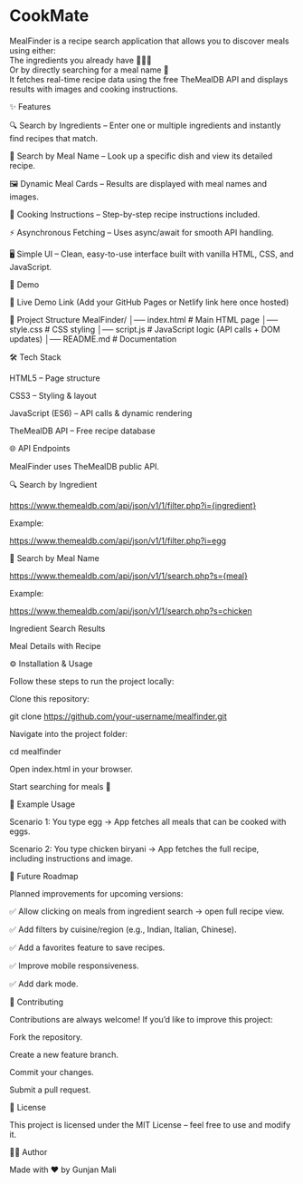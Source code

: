 # CookMate
MealFinder is a recipe search application that allows you to discover meals using either:  
The ingredients you already have 🥕🍅🥚  
Or by directly searching for a meal name 🍛  
It fetches real-time recipe data using the free TheMealDB API  and displays results with images and cooking instructions.

✨ Features

🔍 Search by Ingredients – Enter one or multiple ingredients and instantly find recipes that match.

🍴 Search by Meal Name – Look up a specific dish and view its detailed recipe.

🖼️ Dynamic Meal Cards – Results are displayed with meal names and images.

📖 Cooking Instructions – Step-by-step recipe instructions included.

⚡ Asynchronous Fetching – Uses async/await for smooth API handling.

🖥️ Simple UI – Clean, easy-to-use interface built with vanilla HTML, CSS, and JavaScript.

🚀 Demo

🔗 Live Demo Link
 (Add your GitHub Pages or Netlify link here once hosted)

📂 Project Structure
MealFinder/
│── index.html       # Main HTML page
│── style.css        # CSS styling
│── script.js        # JavaScript logic (API calls + DOM updates)
│── README.md        # Documentation

🛠️ Tech Stack

HTML5 – Page structure

CSS3 – Styling & layout

JavaScript (ES6) – API calls & dynamic rendering

TheMealDB API – Free recipe database

🌐 API Endpoints

MealFinder uses TheMealDB public API.

🔍 Search by Ingredient

https://www.themealdb.com/api/json/v1/1/filter.php?i={ingredient}


Example:

https://www.themealdb.com/api/json/v1/1/filter.php?i=egg


🍴 Search by Meal Name

https://www.themealdb.com/api/json/v1/1/search.php?s={meal}


Example:

https://www.themealdb.com/api/json/v1/1/search.php?s=chicken


Ingredient Search Results

Meal Details with Recipe

⚙️ Installation & Usage

Follow these steps to run the project locally:

Clone this repository:

git clone https://github.com/your-username/mealfinder.git


Navigate into the project folder:

cd mealfinder


Open index.html in your browser.

Start searching for meals 🍛

📖 Example Usage

Scenario 1:
You type egg → App fetches all meals that can be cooked with eggs.

Scenario 2:
You type chicken biryani → App fetches the full recipe, including instructions and image.

🎯 Future Roadmap

Planned improvements for upcoming versions:

✅ Allow clicking on meals from ingredient search → open full recipe view.

✅ Add filters by cuisine/region (e.g., Indian, Italian, Chinese).

✅ Add a favorites feature to save recipes.

✅ Improve mobile responsiveness.

✅ Add dark mode.

🤝 Contributing

Contributions are always welcome!
If you’d like to improve this project:

Fork the repository.

Create a new feature branch.

Commit your changes.

Submit a pull request.

📜 License

This project is licensed under the MIT License – feel free to use and modify it.

👨‍💻 Author

Made with ❤️ by Gunjan Mali
